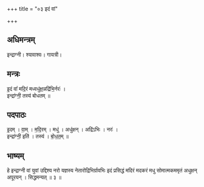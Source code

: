 +++
title = "०३ इदं वां"

+++
## अधिमन्त्रम्
इन्द्राग्नी। श्यावाश्वः। गायत्री।

## मन्त्रः
इ॒दं वां॑ मदि॒रं मध्वधु॑क्ष॒न्नद्रि॑भि॒र्नरः॑ ।  
इन्द्रा॑ग्नी॒ तस्य॑ बोधतम् ॥

## पदपाठः
इ॒दम् । वा॒म् । म॒दि॒रम् । मधु॑ । अधु॑क्षन् । अद्रि॑ऽभिः । नरः॑ ।  
इन्द्रा॑ग्नी॒ इति॑ । तस्य॑ । बो॒ध॒त॒म् ॥

## भाष्यम्
हे इन्द्राग्नी वां युवां उद्दिश्य नरो यज्ञस्य नेतारोद्रिभिर्ग्रावभिः इदं प्रसिद्धं मदिरं मदकरं मधु सोमात्मकममृतं अधुक्षन् अपूरयन् । सिद्धमन्यत् ॥ ३ ॥